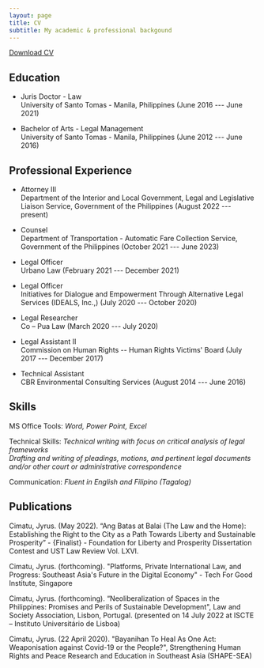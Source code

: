 ```yaml
---
layout: page
title: CV
subtitle: My academic & professional backgound
---
```


<a href="/assets/pdf/Curriculum_Vitae_Cimatu.pdf" title="Download" download>Download CV</a>

## Education

- Juris Doctor - Law <br>
University of Santo Tomas - Manila, Philippines (June 2016 --- June 2021)

- Bachelor of Arts - Legal Management <br>
University of Santo Tomas - Manila, Philippines (June 2012 --- June 2016)


## Professional Experience

- Attorney III <br>
Department of the Interior and Local Government, Legal and Legislative Liaison Service, Government of the Philippines (August 2022 --- present)

- Counsel <br>
Department of Transportation - Automatic Fare Collection Service, Government of the Philippines (October 2021 --- June 2023)

- Legal Officer <br>
Urbano Law (February 2021 --- December 2021)

- Legal Officer <br>
Initiatives for Dialogue and Empowerment Through Alternative Legal Services (IDEALS, Inc.,) (July 2020 --- October 2020)

- Legal Researcher <br>
Co – Pua Law (March 2020 --- July 2020)

- Legal Assistant II <br>
Commission on Human Rights -- Human Rights Victims' Board (July 2017 --- December 2017)

- Technical Assistant <br>
CBR Environmental Consulting Services (August 2014 --- June 2016)


## Skills

MS Office Tools: _Word, Power Point, Excel_

Technical Skills: _Technical writing with focus on critical analysis of legal frameworks <br> Drafting and writing of pleadings, motions, and pertinent legal documents <br> and/or other court or administrative correspondence_

Communication: _Fluent in English and Filipino (Tagalog)_

## Publications

Cimatu, Jyrus. (May 2022). “Ang Batas at Balai (The Law and the Home): Establishing the Right to the City as a Path Towards Liberty and Sustainable Prosperity” - {Finalist} - Foundation for Liberty and Prosperity Dissertation Contest and UST Law Review Vol. LXVI.

Cimatu, Jyrus. (forthcoming). "Platforms, Private International Law, and Progress: Southeast Asia's Future in the Digital Economy" - Tech For Good Institute, Singapore

Cimatu, Jyrus. (forthcoming). “Neoliberalization of Spaces in the Philippines: Promises and Perils of Sustainable Development", Law and Society Association, Lisbon, Portugal. (presented on 14 July 2022 at ISCTE – Instituto Universitário de Lisboa)

Cimatu, Jyrus. (22 April 2020). "Bayanihan To Heal As One Act: Weaponisation against Covid-19 or the People?", Strengthening Human Rights and Peace Research and Education in Southeast Asia (SHAPE-SEA)